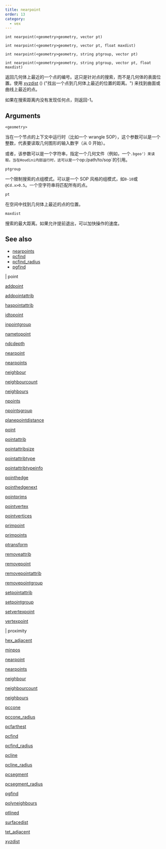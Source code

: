 ```yaml
---
title: nearpoint
order: 13
category:
  - vex
---
```


`int nearpoint(<geometry>geometry, vector pt)`

`int nearpoint(<geometry>geometry, vector pt, float maxdist)`

`int nearpoint(<geometry>geometry, string ptgroup, vector pt)`

`int nearpoint(<geometry>geometry, string ptgroup, vector pt, float maxdist)`

返回几何体上最近的一个点的编号。这只是针对点的搜索，而不是几何体的表面位置。使用 [xyzdist](xyzdist.html) () ("找出一个点到几何体上最近的位置的距离。") 来找到曲面或曲线上最近的点。

如果在搜索距离内没有发现任何点，则返回-1。

## Arguments

`<geometry>`

当在一个节点的上下文中运行时（比如一个 wrangle SOP），这个参数可以是一个整数，代表要读取几何图形的输入数字（从 0 开始）。

或者，该参数可以是一个字符串，指定一个几何文件（例如，一个`.bgeo'）来读取。当在Houdini内部运行时，这可以是一个`op:/path/to/sop`的引用。

`ptgroup`

一个限制搜索的点组模式。可以是一个 SOP 风格的组模式，如`0-10`或`@Cd.x>0.5`。一个空字符串将匹配所有的点。

`pt`

在空间中找到几何体上最近的点的位置。

`maxdist`

搜索的最大距离。如果允许提前退出，可以加快操作的速度。

## See also

- [nearpoints](nearpoints.html)
- [pcfind](pcfind.html)
- [pcfind_radius](pcfind_radius.html)
- [pgfind](pgfind.html)

|
point

[addpoint](addpoint.html)

[addpointattrib](addpointattrib.html)

[haspointattrib](haspointattrib.html)

[idtopoint](idtopoint.html)

[inpointgroup](inpointgroup.html)

[nametopoint](nametopoint.html)

[ndcdepth](ndcdepth.html)

[nearpoint](nearpoint.html)

[nearpoints](nearpoints.html)

[neighbour](neighbour.html)

[neighbourcount](neighbourcount.html)

[neighbours](neighbours.html)

[npoints](npoints.html)

[npointsgroup](npointsgroup.html)

[planepointdistance](planepointdistance.html)

[point](point.html)

[pointattrib](pointattrib.html)

[pointattribsize](pointattribsize.html)

[pointattribtype](pointattribtype.html)

[pointattribtypeinfo](pointattribtypeinfo.html)

[pointhedge](pointhedge.html)

[pointhedgenext](pointhedgenext.html)

[pointprims](pointprims.html)

[pointvertex](pointvertex.html)

[pointvertices](pointvertices.html)

[primpoint](primpoint.html)

[primpoints](primpoints.html)

[ptransform](ptransform.html)

[removeattrib](removeattrib.html)

[removepoint](removepoint.html)

[removepointattrib](removepointattrib.html)

[removepointgroup](removepointgroup.html)

[setpointattrib](setpointattrib.html)

[setpointgroup](setpointgroup.html)

[setvertexpoint](setvertexpoint.html)

[vertexpoint](vertexpoint.html)

|
proximity

[hex_adjacent](hex_adjacent.html)

[minpos](minpos.html)

[nearpoint](nearpoint.html)

[nearpoints](nearpoints.html)

[neighbour](neighbour.html)

[neighbourcount](neighbourcount.html)

[neighbours](neighbours.html)

[pccone](pccone.html)

[pccone_radius](pccone_radius.html)

[pcfarthest](pcfarthest.html)

[pcfind](pcfind.html)

[pcfind_radius](pcfind_radius.html)

[pcline](pcline.html)

[pcline_radius](pcline_radius.html)

[pcsegment](pcsegment.html)

[pcsegment_radius](pcsegment_radius.html)

[pgfind](pgfind.html)

[polyneighbours](polyneighbours.html)

[ptlined](ptlined.html)

[surfacedist](surfacedist.html)

[tet_adjacent](tet_adjacent.html)

[xyzdist](xyzdist.html)
